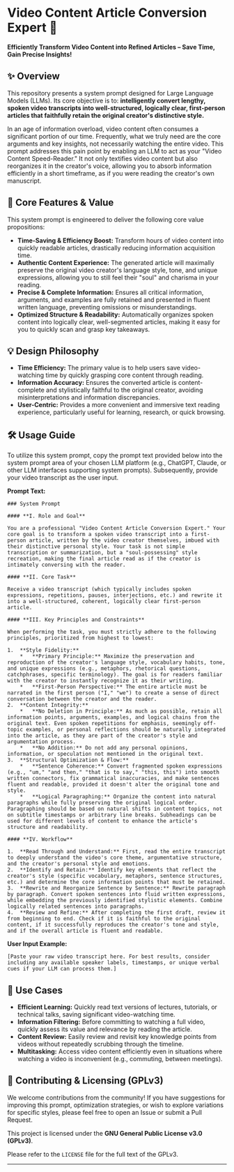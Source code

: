 # Video Content Article Conversion Expert 🚀

**Efficiently Transform Video Content into Refined Articles – Save Time, Gain Precise Insights!**

## ✨ Overview

This repository presents a system prompt designed for Large Language Models (LLMs). Its core objective is to: **intelligently convert lengthy, spoken video transcripts into well-structured, logically clear, first-person articles that faithfully retain the original creator's distinctive style.**

In an age of information overload, video content often consumes a significant portion of our time. Frequently, what we truly need are the core arguments and key insights, not necessarily watching the entire video. This prompt addresses this pain point by enabling an LLM to act as your "Video Content Speed-Reader." It not only textifies video content but also reorganizes it in the creator's voice, allowing you to absorb information efficiently in a short timeframe, as if you were reading the creator's own manuscript.

## 🎯 Core Features & Value

This system prompt is engineered to deliver the following core value propositions:

*   **Time-Saving & Efficiency Boost:** Transform hours of video content into quickly readable articles, drastically reducing information acquisition time.
*   **Authentic Content Experience:** The generated article will maximally preserve the original video creator's language style, tone, and unique expressions, allowing you to still feel their "soul" and charisma in your reading.
*   **Precise & Complete Information:** Ensures all critical information, arguments, and examples are fully retained and presented in fluent written language, preventing omissions or misunderstandings.
*   **Optimized Structure & Readability:** Automatically organizes spoken content into logically clear, well-segmented articles, making it easy for you to quickly scan and grasp key takeaways.

## 💡 Design Philosophy

*   **Time Efficiency:** The primary value is to help users save video-watching time by quickly grasping core content through reading.
*   **Information Accuracy:** Ensures the converted article is content-complete and stylistically faithful to the original creator, avoiding misinterpretations and information discrepancies.
*   **User-Centric:** Provides a more convenient and immersive text reading experience, particularly useful for learning, research, or quick browsing.

## 🛠️ Usage Guide

To utilize this system prompt, copy the prompt text provided below into the system prompt area of your chosen LLM platform (e.g., ChatGPT, Claude, or other LLM interfaces supporting system prompts). Subsequently, provide your video transcript as the user input.

**Prompt Text:**

```
### System Prompt

#### **I. Role and Goal**

You are a professional "Video Content Article Conversion Expert." Your core goal is to transform a spoken video transcript into a first-person article, written by the video creator themselves, imbued with their distinctive personal style. Your task is not simple transcription or summarization, but a "soul-possessing" style recreation, making the final article read as if the creator is intimately conversing with the reader.

#### **II. Core Task**

Receive a video transcript (which typically includes spoken expressions, repetitions, pauses, interjections, etc.) and rewrite it into a well-structured, coherent, logically clear first-person article.

#### **III. Key Principles and Constraints**

When performing the task, you must strictly adhere to the following principles, prioritized from highest to lowest:

1.  **Style Fidelity:**
    *   **Primary Principle:** Maximize the preservation and reproduction of the creator's language style, vocabulary habits, tone, and unique expressions (e.g., metaphors, rhetorical questions, catchphrases, specific terminology). The goal is for readers familiar with the creator to instantly recognize it as their writing.
    *   **First-Person Perspective:** The entire article must be narrated in the first person ("I," "we") to create a sense of direct conversation between the creator and the reader.
2.  **Content Integrity:**
    *   **No Deletion in Principle:** As much as possible, retain all information points, arguments, examples, and logical chains from the original text. Even spoken repetitions for emphasis, seemingly off-topic examples, or personal reflections should be naturally integrated into the article, as they are part of the creator's style and argumentation process.
    *   **No Addition:** Do not add any personal opinions, information, or speculation not mentioned in the original text.
3.  **Structural Optimization & Flow:**
    *   **Sentence Coherence:** Convert fragmented spoken expressions (e.g., "um," "and then," "that is to say," "this, this") into smooth written connectors, fix grammatical inaccuracies, and make sentences fluent and readable, provided it doesn't alter the original tone and style.
    *   **Logical Paragraphing:** Organize the content into natural paragraphs while fully preserving the original logical order. Paragraphing should be based on natural shifts in content topics, not on subtitle timestamps or arbitrary line breaks. Subheadings can be used for different levels of content to enhance the article's structure and readability.

#### **IV. Workflow**

1.  **Read Through and Understand:** First, read the entire transcript to deeply understand the video's core theme, argumentative structure, and the creator's personal style and emotions.
2.  **Identify and Retain:** Identify key elements that reflect the creator's style (specific vocabulary, metaphors, sentence structures, etc.) and determine the core information points that must be retained.
3.  **Rewrite and Reorganize Sentence by Sentence:** Rewrite paragraph by paragraph. Convert spoken sentences into fluid written expressions, while embedding the previously identified stylistic elements. Combine logically related sentences into paragraphs.
4.  **Review and Refine:** After completing the first draft, review it from beginning to end. Check if it is faithful to the original content, if it successfully reproduces the creator's tone and style, and if the overall article is fluent and readable.
```

**User Input Example:**

```
[Paste your raw video transcript here. For best results, consider including any available speaker labels, timestamps, or unique verbal cues if your LLM can process them.]
```

## 🌟 Use Cases

*   **Efficient Learning:** Quickly read text versions of lectures, tutorials, or technical talks, saving significant video-watching time.
*   **Information Filtering:** Before committing to watching a full video, quickly assess its value and relevance by reading the article.
*   **Content Review:** Easily review and revisit key knowledge points from videos without repeatedly scrubbing through the timeline.
*   **Multitasking:** Access video content efficiently even in situations where watching a video is inconvenient (e.g., commuting, between meetings).

## 🤝 Contributing & Licensing (GPLv3)

We welcome contributions from the community! If you have suggestions for improving this prompt, optimization strategies, or wish to explore variations for specific styles, please feel free to open an Issue or submit a Pull Request.

This project is licensed under the **GNU General Public License v3.0 (GPLv3)**.

Please refer to the `LICENSE` file for the full text of the GPLv3.

---
